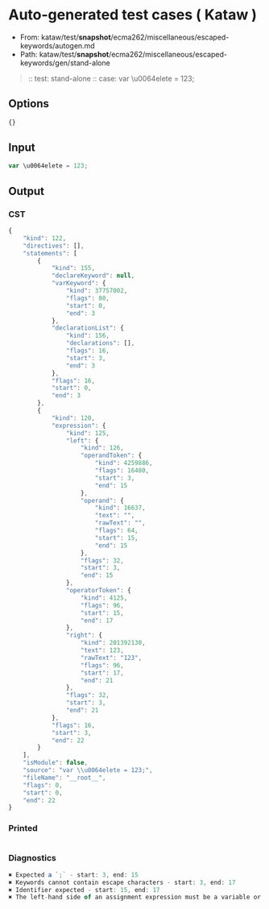 # Auto-generated test cases ( Kataw )
- From: kataw/test/__snapshot__/ecma262/miscellaneous/escaped-keywords/autogen.md
- Path: kataw/test/__snapshot__/ecma262/miscellaneous/escaped-keywords/gen/stand-alone
> :: test: stand-alone
> :: case: var \u0064elete = 123;
## Options

`````js
{}
`````
## Input

`````js
var \u0064elete = 123;
`````
## Output

### CST

```javascript
{
    "kind": 122,
    "directives": [],
    "statements": [
        {
            "kind": 155,
            "declareKeyword": null,
            "varKeyword": {
                "kind": 37757002,
                "flags": 80,
                "start": 0,
                "end": 3
            },
            "declarationList": {
                "kind": 156,
                "declarations": [],
                "flags": 16,
                "start": 3,
                "end": 3
            },
            "flags": 16,
            "start": 0,
            "end": 3
        },
        {
            "kind": 120,
            "expression": {
                "kind": 125,
                "left": {
                    "kind": 126,
                    "operandToken": {
                        "kind": 4259886,
                        "flags": 16480,
                        "start": 3,
                        "end": 15
                    },
                    "operand": {
                        "kind": 16637,
                        "text": "",
                        "rawText": "",
                        "flags": 64,
                        "start": 15,
                        "end": 15
                    },
                    "flags": 32,
                    "start": 3,
                    "end": 15
                },
                "operatorToken": {
                    "kind": 4125,
                    "flags": 96,
                    "start": 15,
                    "end": 17
                },
                "right": {
                    "kind": 201392130,
                    "text": 123,
                    "rawText": "123",
                    "flags": 96,
                    "start": 17,
                    "end": 21
                },
                "flags": 32,
                "start": 3,
                "end": 21
            },
            "flags": 16,
            "start": 3,
            "end": 22
        }
    ],
    "isModule": false,
    "source": "var \\u0064elete = 123;",
    "fileName": "__root__",
    "flags": 0,
    "start": 0,
    "end": 22
}
```

### Printed

```javascript

```

### Diagnostics

```javascript
✖ Expected a `;` - start: 3, end: 15
✖ Keywords cannot contain escape characters - start: 3, end: 17
✖ Identifier expected - start: 15, end: 17
✖ The left-hand side of an assignment expression must be a variable or a property access - start: 15, end: 17

```

